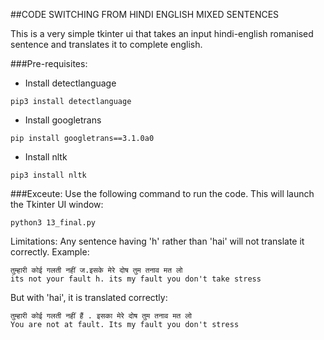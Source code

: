 ##CODE SWITCHING FROM HINDI ENGLISH MIXED SENTENCES

This is a very simple tkinter ui that takes an input hindi-english romanised sentence and translates it to complete english.

###Pre-requisites:
- Install detectlanguage
```
pip3 install detectlanguage
```
- Install googletrans
```
pip install googletrans==3.1.0a0
```
- Install nltk
```
pip3 install nltk
```

###Exceute:
Use the following command to run the code. This will launch the Tkinter UI window:
```
python3 13_final.py
```

Limitations:
Any sentence having 'h' rather than 'hai' will not translate it correctly.
Example: 
```
तुम्हारी कोई गलती नहीं ज.इसके मेरे दोष तुम तनाव मत लो 
its not your fault h. its my fault you don't take stress
```

But with 'hai', it is translated correctly:
```
तुम्हारी कोई गलती नहीं हैं . इसका मेरे दोष तुम तनाव मत लो 
You are not at fault. Its my fault you don't stress
```
